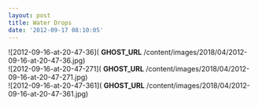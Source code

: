 ```yaml
---
layout: post
title: Water Drops
date: '2012-09-17 08:10:05'
---
```


![2012-09-16-at-20-47-36]( __GHOST_URL__ /content/images/2018/04/2012-09-16-at-20-47-36.jpg)  
 ![2012-09-16-at-20-47-271]( __GHOST_URL__ /content/images/2018/04/2012-09-16-at-20-47-271.jpg)  
 ![2012-09-16-at-20-47-361]( __GHOST_URL__ /content/images/2018/04/2012-09-16-at-20-47-361.jpg)